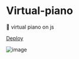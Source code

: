 # Virtual-piano

🎹 virtual piano on js

[Deploy](https://evgeniy-web-dev.github.io/rs-school-tasks/virtual-piano/)

![image](https://user-images.githubusercontent.com/70809769/111870232-4bd82e00-89a5-11eb-97d8-ecd324fcb151.png)
